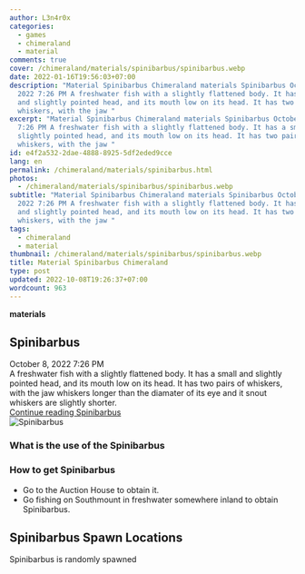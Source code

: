 ```yaml
---
author: L3n4r0x
categories:
  - games
  - chimeraland
  - material
comments: true
cover: /chimeraland/materials/spinibarbus/spinibarbus.webp
date: 2022-01-16T19:56:03+07:00
description: "Material Spinibarbus Chimeraland materials Spinibarbus October 8,
  2022 7:26 PM A freshwater fish with a slightly flattened body. It has a small
  and slightly pointed head, and its mouth low on its head. It has two pairs of
  whiskers, with the jaw "
excerpt: "Material Spinibarbus Chimeraland materials Spinibarbus October 8, 2022
  7:26 PM A freshwater fish with a slightly flattened body. It has a small and
  slightly pointed head, and its mouth low on its head. It has two pairs of
  whiskers, with the jaw "
id: e4f2a532-2dae-4888-8925-5df2eded9cce
lang: en
permalink: /chimeraland/materials/spinibarbus.html
photos:
  - /chimeraland/materials/spinibarbus/spinibarbus.webp
subtitle: "Material Spinibarbus Chimeraland materials Spinibarbus October 8,
  2022 7:26 PM A freshwater fish with a slightly flattened body. It has a small
  and slightly pointed head, and its mouth low on its head. It has two pairs of
  whiskers, with the jaw "
tags:
  - chimeraland
  - material
thumbnail: /chimeraland/materials/spinibarbus/spinibarbus.webp
title: Material Spinibarbus Chimeraland
type: post
updated: 2022-10-08T19:26:37+07:00
wordcount: 963
---
```


<link
  rel="stylesheet"
  href="https://rawcdn.githack.com/dimaslanjaka/Web-Manajemen/870a349/css/bootstrap-5-3-0-alpha3-wrapper.css"
/>
<section id="bootstrap-wrapper">
  <div data-bs-theme="dark">
    <div
      class="row g-0 border rounded overflow-hidden flex-md-row mb-4 shadow-sm position-relative bg-dark text-light"
    >
      <div class="col p-4 d-flex flex-column position-static">
        <strong class="d-inline-block mb-2 text-success">materials</strong>
        <h2 class="mb-0">Spinibarbus</h2>
        <div class="mb-1 text-muted">October 8, 2022 7:26 PM</div>
        <div class="mb-2 border p-1">
          A freshwater fish with a slightly flattened body. It has a small and
          slightly pointed head, and its mouth low on its head. It has two pairs
          of whiskers, with the jaw whiskers longer than the diamater of its eye
          and it snout whiskers are slightly shorter.
        </div>
        <a
          href="/chimeraland/materials/spinibarbus.html"
          class="stretched-link d-none text-primary"
          >Continue reading Spinibarbus</a
        >
      </div>
      <div class="col-auto d-none d-md-block d-lg-block">
        <img
          src="https://www.webmanajemen.com/chimeraland/materials/spinibarbus/spinibarbus.webp"
          alt="Spinibarbus"
        />
      </div>
    </div>
    <div class="row">
      <div class="col-lg-6 col-12 mb-2">
        <div class="card">
          <div class="card-body">
            <h3 class="card-title">What is the use of the Spinibarbus</h3>
            <div class="card-text"><ul></ul></div>
          </div>
        </div>
      </div>
      <div class="col-lg-6 col-12 mb-2">
        <div class="card">
          <div class="card-body">
            <h3 class="card-title">How to get Spinibarbus</h3>
            <div class="card-text">
              <ul>
                <li>Go to the Auction House to obtain it.</li>
                <li>
                  Go fishing on Southmount in freshwater somewhere inland to
                  obtain Spinibarbus.
                </li>
              </ul>
            </div>
          </div>
        </div>
      </div>
      <div class="col-12 mb-2">
        <h2>Spinibarbus Spawn Locations</h2>
        <p>Spinibarbus is randomly spawned</p>
      </div>
    </div>
  </div>
</section>